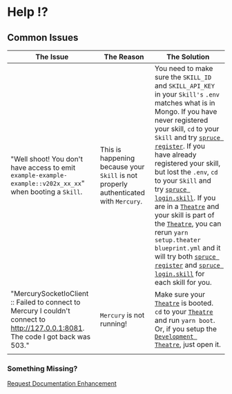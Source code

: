 # Help ⁉️

## Common Issues

| The Issue  | The Reason  | The Solution |
|--------|-----------|----------|
| "Well shoot! You don't have access to emit `example-example-example::v202x_xx_xx`" when booting a `Skill`.       | This is happening because your `Skill` is not properly authenticated with `Mercury`. | You need to make sure the `SKILL_ID` and `SKILL_API_KEY` in your `Skill's` `.env` matches what is in Mongo. If you have never registered your skill, `cd` to your `Skill` and try [`spruce register`](/concepts/spruce-cli/#working-with-skills). If you have already registered your skill, but lost the `.env`, `cd` to your `Skill` and try [`spruce login.skill`](/concepts/spruce-cli/#working-with-skills). If you are in a [`Theatre`](/concepts/theatre) and your skill is part of the [`Theatre`](/concepts/theatre), you can rerun `yarn setup.theater blueprint.yml` and it will try both [`spruce register`](/concepts/spruce-cli/#working-with-skills) and [`spruce login.skill`](/concepts/spruce-cli/#working-with-skills) for each skill for you. |
| "MercurySocketIoClient :: Failed to connect to Mercury I couldn't connect to http://127.0.0.1:8081. The code I got back was 503." | `Mercury` is not running! | Make sure your [`Theatre`](/concepts/theatre) is booted. `cd` to your [`Theatre`](/concepts/theatre) and run `yarn boot`. Or, if you setup the [`Development Theatre`](/getting-started/developmen-theatre), just open it. |
|        |           |          |

### Something Missing?

<div class="grid-buttons">
    <a class="btn" href="https://forms.gle/2ZMtwUxg1egV8sHT8">Request Documentation Enhancement</a>
</div>